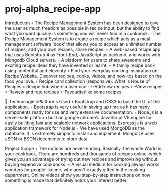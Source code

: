 # proj-alpha_recipe-app
Introduction
◦ The Recipe Management System has been designed to give the user as
much freedom as possible in recipe input, but the ability to find what you
want quickly is something you will never find in a cookbook.
◦The Recipe Management System is to create a recipe which acts as a
meal management software ‘book’ that allows you to access
an unlimited number of recipes, add your own recipes, share
recipes.
◦ A web-based recipe app that uses Bootstrap 4 as Front-End, JavaScript
as backend, and works with Mongodb Cloud servers.
◦ A platform for users to share awesome and exciting recipe ideas they
have invented or learnt.
◦ A family recipe book using contentful and eleventy
◦ Find your everyday cooking inspiration on Recipe Website. Discover
recipes, cooks, videos, and how-tos based on the food you love. ◦ Recipe
card collection (responsive).
What is House of Recipes
◦ Recipe hub where a user can :
◦-Add new recipes
◦ -View recipes
◦-Review and rate recipes
◦-Favourite/like some recipes.



 Technologies/Platforms Used
◦ Bootstrap and CSS3 to build the UI of the application.
◦ Bootstrap is very useful in saving up time as it has many
components ready for use and very extensive documentation.
◦ Node.js is a server-side platform built on google chrome's
JavaScript V8 engine for easily building fast and scalable network
applications. Express.js is a web application framework for Node.js
◦ We have used MongoDB as the database. It is extremely simple to
install and implement. MongoDB uses JSON or BSON documents to
store data.




Project Scope
◦ The options are never-ending. Basically, the whole World is your
cookbook. There are hundreds and thousands of recipes online, which
gives you an advantage of trying out new recipes and improvising without
buying expensive cookbooks.
◦ A visual medium for cooking always works wonders for people like me,
who aren't exactly gifted in the cooking department. Online videos show
you step-by-step instructions on how something is made that definitely
holds your interest better. 
